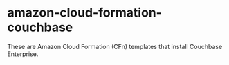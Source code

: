 # amazon-cloud-formation-couchbase

These are Amazon Cloud Formation (CFn) templates that install Couchbase Enterprise.
